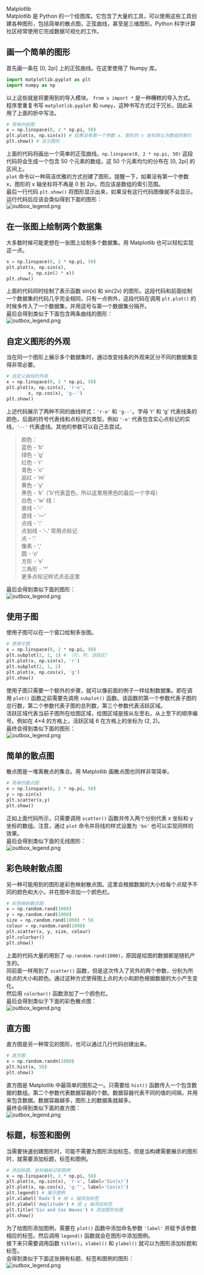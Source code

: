 Matplotlib<br />Matplotlib 是 Python 的一个绘图库。它包含了大量的工具，可以使用这些工具创建各种图形，包括简单的散点图，正弦曲线，甚至是三维图形。Python 科学计算社区经常使用它完成数据可视化的工作。
<a name="yDkGC"></a>
## 画一个简单的图形
首先画一条在 [0, 2pi] 上的正弦曲线。在这里使用了 Numpy 库。
```python
import matplotlib.pyplot as plt
import numpy as np
```
以上这些就是将要用到的导入模块。 `from x import *` 是一种糟糕的导入方式。程序里重复书写 `matplotlib.pyplot` 和 `numpy`，这种书写方式过于冗长，因此采用了上面的折中写法。
```python
# 简单的绘图
x = np.linspace(0, 2 * np.pi, 50)
plt.plot(x, np.sin(x)) # 如果没有第一个参数 x，图形的 x 坐标默认为数组的索引
plt.show() # 显示图形
```
上面的代码将画出一个简单的正弦曲线。`np.linspace(0, 2 * np.pi, 50)` 这段代码将会生成一个包含 50 个元素的数组，这 50 个元素均匀的分布在 [0, 2pi] 的区间上。<br />`plot` 命令以一种简洁优雅的方式创建了图形。提醒一下，如果没有第一个参数 x，图形的 x 轴坐标将不再是 0 到 2pi，而应该是数组的索引范围。<br />最后一行代码 `plt.show()` 将图形显示出来，如果没有这行代码图像就不会显示。<br />运行代码后应该会类似得到下面的图形：<br />![outbox_legend.png](./img/1603865982672-bcfec799-26a1-4e73-8be3-ca8c48e6cec8.png)
<a name="huFv8"></a>
## 在一张图上绘制两个数据集
大多数时候可能更想在一张图上绘制多个数据集。用 Matplotlib 也可以轻松实现这一点。
```python
x = np.linspace(0, 2 * np.pi, 50)
plt.plot(x, np.sin(x),
        x, np.sin(2 * x))
plt.show()
```
上面的代码同时绘制了表示函数 sin(x) 和 sin(2x) 的图形。这段代码和前面绘制一个数据集的代码几乎完全相同，只有一点例外，这段代码在调用 `plt.plot()` 的时候多传入了一个数据集，并用逗号与第一个数据集分隔开。<br />最后会得到类似于下面包含两条曲线的图形：<br />![outbox_legend.png](./img/1603866043971-21b928ee-dfe5-45c5-bbd2-2742ad656cdc.png)
<a name="a0ul6"></a>
## 自定义图形的外观
当在同一个图形上展示多个数据集时，通过改变线条的外观来区分不同的数据集变得非常必要。
```python
# 自定义曲线的外观
x = np.linspace(0, 2 * np.pi, 50)
plt.plot(x, np.sin(x), 'r-o',
        x, np.cos(x), 'g--')
plt.show()
```
上述代码展示了两种不同的曲线样式：`'r-o'` 和 `'g--'`。字母 ‘r’ 和 ‘g’ 代表线条的颜色，后面的符号代表线和点标记的类型。例如 `'-o'` 代表包含实心点标记的实线，`'--'` 代表虚线。其他的参数可以自己去尝试。
> 颜色：<br />蓝色 - ‘b’<br />绿色 - ‘g’<br />红色 - ‘r’<br />青色 - ‘c’<br />品红 - ‘m’<br />黄色 - ‘y’<br />黑色 - ‘k’（’b’代表蓝色，所以这里用黑色的最后一个字母）<br />白色 - ‘w’
> 线：<br />直线 - ‘-‘<br />虚线 - ‘—‘<br />点线 - ‘:’<br />点划线 - ‘-.’
> 常用点标记<br />点 - ‘.’<br />像素 - ‘,’<br />圆 - ‘o’<br />方形 - ‘s’<br />三角形 - ‘^’<br />更多点标记样式点击这里

最后会得到类似下面的图形：<br />![outbox_legend.png](./img/1603866096737-c17d896f-fc03-4554-bb2e-dcd52950d617.png)
<a name="MGkvi"></a>
## 使用子图
使用子图可以在一个窗口绘制多张图。
```python
# 使用子图
x = np.linspace(0, 2 * np.pi, 50)
plt.subplot(2, 1, 1) # （行，列，活跃区）
plt.plot(x, np.sin(x), 'r')
plt.subplot(2, 1, 2)
plt.plot(x, np.cos(x), 'g')
plt.show()
```
使用子图只需要一个额外的步骤，就可以像前面的例子一样绘制数据集。即在调用 `plot()` 函数之前需要先调用 `subplot()` 函数。该函数的第一个参数代表子图的总行数，第二个参数代表子图的总列数，第三个参数代表活跃区域。<br />活跃区域代表当前子图所在绘图区域，绘图区域是按从左至右，从上至下的顺序编号。例如在 4×4 的方格上，活跃区域 6 在方格上的坐标为 (2, 2)。<br />最终会得到类似下面的图形：<br />![outbox_legend.png](./img/1603866184547-9f9ebe18-5308-4dd3-a7f6-a41124b8c144.png)
<a name="ooore"></a>
## 简单的散点图
散点图是一堆离散点的集合。用 Matplotlib 画散点图也同样非常简单。
```python
# 简单的散点图
x = np.linspace(0, 2 * np.pi, 50)
y = np.sin(x)
plt.scatter(x,y)
plt.show()
```
正如上面代码所示，只需要调用 `scatter()` 函数并传入两个分别代表 x 坐标和 y 坐标的数组。注意，通过 `plot` 命令并将线的样式设置为 `'bo'` 也可以实现同样的效果。<br />最后会得到类似下面的无线图形：<br />![outbox_legend.png](./img/1603866250713-5dabfa8a-e794-4c71-8ebe-fcdd3e8db1a1.png)
<a name="rI1QQ"></a>
## 彩色映射散点图
另一种可能用到的图形是彩色映射散点图。这里会根据数据的大小给每个点赋予不同的颜色和大小，并在图中添加一个颜色栏。
```python
# 彩色映射散点图
x = np.random.rand(1000)
y = np.random.rand(1000)
size = np.random.rand(1000) * 50
colour = np.random.rand(1000)
plt.scatter(x, y, size, colour)
plt.colorbar()
plt.show()
```
上面的代码大量的用到了 `np.random.rand(1000)`，原因是绘图的数据都是随机产生的。<br />同前面一样用到了 `scatter()` 函数，但是这次传入了另外的两个参数，分别为所绘点的大小和颜色。通过这种方式使得图上点的大小和颜色根据数据的大小产生变化。<br />然后用 `colorbar()` 函数添加了一个颜色栏。<br />最后会得到类似于下面的彩色散点图：<br />![outbox_legend.png](./img/1603866390428-4e459342-c41f-4fd9-9f87-7ab0907f23e6.png)
<a name="j50dJ"></a>
## 直方图
直方图是另一种常见的图形，也可以通过几行代码创建出来。
```python
# 直方图
x = np.random.randn(1000)
plt.hist(x, 50)
plt.show()
```
直方图是 Matplotlib 中最简单的图形之一。只需要给 `hist()` 函数传入一个包含数据的数组。第二个参数代表数据容器的个数。数据容器代表不同的值的间隔，并用来包含数据。数据容器越多，图形上的数据条就越多。<br />最终会得到类似下面的直方图：<br />![outbox_legend.png](./img/1603866445039-cad8b92f-aa80-47da-bf10-9552e322ebb8.png)
<a name="ebTfL"></a>
## 标题，标签和图例
当需要快速创建图形时，可能不需要为图形添加标签。但是当构建需要展示的图形时，就需要添加标题，标签和图例。
```python
# 添加标题，坐标轴标记和图例
x = np.linspace(0, 2 * np.pi, 50)
plt.plot(x, np.sin(x), 'r-x', label='Sin(x)')
plt.plot(x, np.cos(x), 'g-^', label='Cos(x)')
plt.legend() # 展示图例
plt.xlabel('Rads') # 给 x 轴添加标签
plt.ylabel('Amplitude') # 给 y 轴添加标签
plt.title('Sin and Cos Waves') # 添加图形标题
plt.show()
```
为了给图形添加图例，需要在 `plot()` 函数中添加命名参数 `'label'` 并赋予该参数相应的标签。然后调用 `legend()` 函数就会在图形中添加图例。<br />接下来只需要调用函数 `title()`，`xlabel()` 和 `ylabel()` 就可以为图形添加标题和标签。<br />会得到类似于下面这张拥有标题、标签和图例的图形：<br />![outbox_legend.png](./img/1603866501643-bd7183fb-55d8-46fc-9835-0a13c4857fd0.png)
